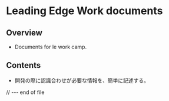 # Leading Edge Work documents

## Overview
- Documents for le work camp.

## Contents
- 開発の際に認識合わせが必要な情報を、簡単に記述する。

// --- end of file
